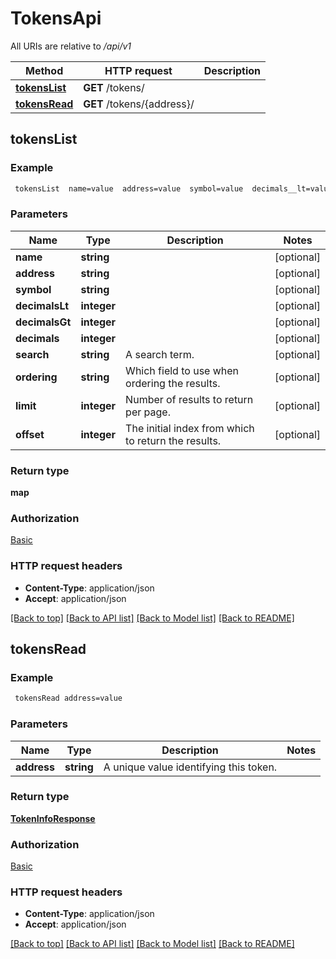 # TokensApi

All URIs are relative to */api/v1*

Method | HTTP request | Description
------------- | ------------- | -------------
[**tokensList**](TokensApi.md#tokensList) | **GET** /tokens/ | 
[**tokensRead**](TokensApi.md#tokensRead) | **GET** /tokens/{address}/ | 


## **tokensList**





### Example
```bash
 tokensList  name=value  address=value  symbol=value  decimals__lt=value  decimals__gt=value  decimals=value  search=value  ordering=value  limit=value  offset=value
```

### Parameters

Name | Type | Description  | Notes
------------- | ------------- | ------------- | -------------
 **name** | **string** |  | [optional]
 **address** | **string** |  | [optional]
 **symbol** | **string** |  | [optional]
 **decimalsLt** | **integer** |  | [optional]
 **decimalsGt** | **integer** |  | [optional]
 **decimals** | **integer** |  | [optional]
 **search** | **string** | A search term. | [optional]
 **ordering** | **string** | Which field to use when ordering the results. | [optional]
 **limit** | **integer** | Number of results to return per page. | [optional]
 **offset** | **integer** | The initial index from which to return the results. | [optional]

### Return type

**map**

### Authorization

[Basic](../README.md#Basic)

### HTTP request headers

 - **Content-Type**: application/json
 - **Accept**: application/json

[[Back to top]](#) [[Back to API list]](../README.md#documentation-for-api-endpoints) [[Back to Model list]](../README.md#documentation-for-models) [[Back to README]](../README.md)

## **tokensRead**





### Example
```bash
 tokensRead address=value
```

### Parameters

Name | Type | Description  | Notes
------------- | ------------- | ------------- | -------------
 **address** | **string** | A unique value identifying this token. |

### Return type

[**TokenInfoResponse**](TokenInfoResponse.md)

### Authorization

[Basic](../README.md#Basic)

### HTTP request headers

 - **Content-Type**: application/json
 - **Accept**: application/json

[[Back to top]](#) [[Back to API list]](../README.md#documentation-for-api-endpoints) [[Back to Model list]](../README.md#documentation-for-models) [[Back to README]](../README.md)

